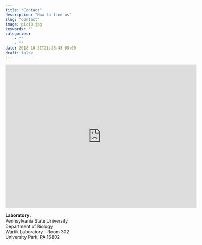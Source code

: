 ```yaml
---
title: "Contact"
description: "How to find us"
slug: "contact"
image: pic10.jpg
keywords: ""
categories: 
    - ""
    - ""
date: 2018-10-31T21:28:43-05:00
draft: false
---
```


<iframe src="https://www.google.com/maps/embed?pb=!1m18!1m12!1m3!1d3020.285810314628!2d-77.86474014990227!3d40.79971277922093!2m3!1f0!2f0!3f0!3m2!1i1024!2i768!4f13.1!3m3!1m2!1s0x89cea62080da5513%3A0x646243af38221be1!2sWartik+Laboratory%2C+State+College%2C+PA+16801%2C+USA!5e0!3m2!1sen!2sde!4v1557843835755!5m2!1sen!2sde" width="600" height="450" frameborder="0" style="border:0" allowfullscreen></iframe>


**Laboratory:**  
Pennsylvania State University  
Department of Biology  
Wartik Laboratory - Room 302  
University Park, PA 16802  
